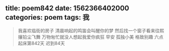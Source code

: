 title: poem842
date: 1562366402000
categories: poem
tags: 我
---
> 我喜欢临街的房子
清晨响起的鸣笛会叫醒你的梦
然后找一个窗子看来往熙攘铅尘飞舞
万物匆忙就没人想起我爱你疯狂
早安
孤独小美
格致别趣
六点起床第842天 迟到84天